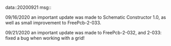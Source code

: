 data::20200921
msg::

09/16/2020 an important update was made to Schematic Constructor 1.0, as well as small improvement to FreePcb-2-033. 

09/21/2020 an important update was made to FreePcb-2-032, and 2-033: fixed a bug when working with a grid!
